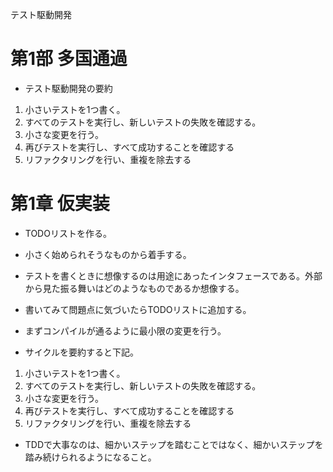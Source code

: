 テスト駆動開発

# 第1部 多国通過

- テスト駆動開発の要約
1. 小さいテストを1つ書く。
2. すべてのテストを実行し、新しいテストの失敗を確認する。
3. 小さな変更を行う。
4. 再びテストを実行し、すべて成功することを確認する
5. リファクタリングを行い、重複を除去する

# 第1章 仮実装
- TODOリストを作る。
- 小さく始められそうなものから着手する。
- テストを書くときに想像するのは用途にあったインタフェースである。外部から見た振る舞いはどのようなものであるか想像する。

- 書いてみて問題点に気づいたらTODOリストに追加する。
- まずコンパイルが通るように最小限の変更を行う。

- サイクルを要約すると下記。
1. 小さいテストを1つ書く。
2. すべてのテストを実行し、新しいテストの失敗を確認する。
3. 小さな変更を行う。
4. 再びテストを実行し、すべて成功することを確認する
5. リファクタリングを行い、重複を除去する

- TDDで大事なのは、細かいステップを踏むことではなく、細かいステップを踏み続けられるようになること。
